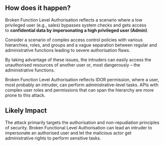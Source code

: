 
## How does it happen?

Broken Function Level Authorisation reflects a scenario where a low privileged user (e.g., sales) bypasses system checks and gets access to **confidential data by impersonating a high privileged user (Admin)**. 

Consider a scenario of complex access control policies with various hierarchies, roles, and groups and a vague separation between regular and administrative functions leading to severe authorisation flaws. 

By taking advantage of these issues, the intruders can easily access the unauthorised resources of another user or, most dangerously – the administrative functions.   

Broken Function Level Authorisation reflects IDOR permission, where a user, most probably an intruder, can perform administrative-level tasks. APIs with complex user roles and permissions that can span the hierarchy are more prone to this attack. 

  
## Likely Impact

The attack primarily targets the authorisation and non-repudiation principles of security. Broken Functional Level Authorisation can lead an intruder to impersonate an authorised user and let the malicious actor get administrative rights to perform sensitive tasks.